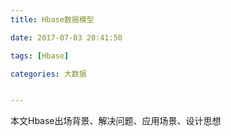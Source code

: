 ```yaml
---
title: Hbase数据模型

date: 2017-07-03 20:41:50

tags: [Hbase]

categories: 大数据


---
```


本文Hbase出场背景、解决问题、应用场景、设计思想

<!-- more --> 


